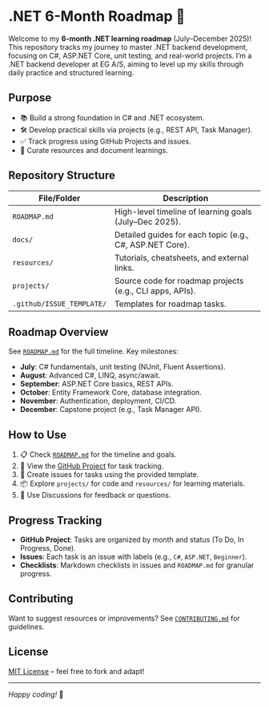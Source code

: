 # .NET 6-Month Roadmap 🚀

Welcome to my **6-month .NET learning roadmap** (July–December 2025)! This repository tracks my journey to master .NET backend development, focusing on C#, ASP.NET Core, unit testing, and real-world projects. I’m a .NET backend developer at EG A/S, aiming to level up my skills through daily practice and structured learning.

## Purpose
- 📚 Build a strong foundation in C# and .NET ecosystem.
- 🛠️ Develop practical skills via projects (e.g., REST API, Task Manager).
- ✅ Track progress using GitHub Projects and issues.
- 📖 Curate resources and document learnings.

## Repository Structure
| File/Folder | Description |
|-------------|-------------|
| `ROADMAP.md` | High-level timeline of learning goals (July–Dec 2025). |
| `docs/` | Detailed guides for each topic (e.g., C#, ASP.NET Core). |
| `resources/` | Tutorials, cheatsheets, and external links. |
| `projects/` | Source code for roadmap projects (e.g., CLI apps, APIs). |
| `.github/ISSUE_TEMPLATE/` | Templates for roadmap tasks. |

## Roadmap Overview
See [`ROADMAP.md`](./ROADMAP.md) for the full timeline. Key milestones:
- **July**: C# fundamentals, unit testing (NUnit, Fluent Assertions).
- **August**: Advanced C#, LINQ, async/await.
- **September**: ASP.NET Core basics, REST APIs.
- **October**: Entity Framework Core, database integration.
- **November**: Authentication, deployment, CI/CD.
- **December**: Capstone project (e.g., Task Manager API).

## How to Use
1. 📋 Check [`ROADMAP.md`](./ROADMAP.md) for the timeline and goals.
2. 📅 View the [GitHub Project](https://github.com/users/YOUR_USERNAME/projects) for task tracking.
3. 🐛 Create issues for tasks using the provided template.
4. 📦 Explore `projects/` for code and `resources/` for learning materials.
5. 💬 Use Discussions for feedback or questions.

## Progress Tracking
- **GitHub Project**: Tasks are organized by month and status (To Do, In Progress, Done).
- **Issues**: Each task is an issue with labels (e.g., `C#`, `ASP.NET`, `Beginner`).
- **Checklists**: Markdown checklists in issues and `ROADMAP.md` for granular progress.

## Contributing
Want to suggest resources or improvements? See [`CONTRIBUTING.md`](./CONTRIBUTING.md) for guidelines.

## License
[MIT License](./LICENSE) – feel free to fork and adapt!

---

*Happy coding!* 🌟
